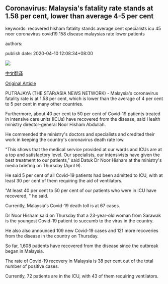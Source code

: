 ## Coronavirus: Malaysia's fatality rate stands at 1.58 per cent, lower than average 4-5 per cent

keywords: recovered hisham fatality stands average cent specialists icu 45 noor coronavirus covid19 158 disease malaysias rate lower patients

authors: 

publish date: 2020-04-10 12:08:34+08:00

![](https://www.straitstimes.com/sites/default/files/styles/x_large/public/articles/2020/04/10/nz_malaysia_100467.jpg?itok=OHwh1FAl)

[中文翻译](Coronavirus%3A%20Malaysia%27s%20fatality%20rate%20stands%20at%201.58%20per%20cent%2C%20lower%20than%20average%204-5%20per%20cent_zh.md)

[Original Article](https://www.straitstimes.com/asia/se-asia/coronavirus-malaysias-fatality-rate-stands-at-158-per-cent-lower-than-average-4-5-per)

PUTRAJAYA (THE STAR/ASIA NEWS NETWORK) - Malaysia's coronavirus fatality rate is at 1.58 per cent, which is lower than the average of 4 per cent to 5 per cent in many other countries.

Furthermore, about 40 per cent to 50 per cent of Covid-19 patients treated in intensive care units (ICUs) have recovered from the disease, said Health ministry director-general Noor Hisham Abdullah.

He commended the ministry's doctors and specialists and credited their work in keeping the country's coronavirus death rate low.

"This shows that the medical service provided at our wards and ICUs are at a top and satisfactory level. Our specialists, our intensivists have given the best treatment to our patients," said Datuk Dr Noor Hisham at the ministry's media briefing on Thursday (April 9).

He said 5 per cent of all Covid-19 patients had been admitted to ICU, with at least 30 per cent of them requiring the aid of ventilators.

"At least 40 per cent to 50 per cent of our patients who were in ICU have recovered, " he said.

Currently, Malaysia's Covid-19 death toll is at 67 cases.

Dr Noor Hisham said on Thursday that a 23-year-old woman from Sarawak is the youngest Covid-19 patient to succumb to the virus in the country.

He also also announced 109 new Covid-19 cases and 121 more recoveries from the disease in the country on Thursday.

So far, 1,608 patients have recovered from the disease since the outbreak began in Malaysia.

The rate of Covid-19 recovery in Malaysia is 38 per cent out of the total number of positive cases.

Currently, 72 patients are in the ICU, with 43 of them requiring ventilators.